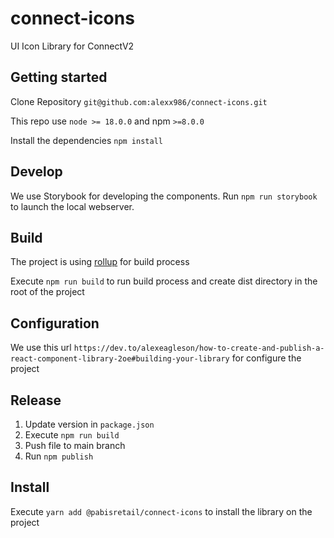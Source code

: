 # connect-icons
UI Icon Library for ConnectV2

## Getting started

Clone Repository `git@github.com:alexx986/connect-icons.git`

This repo use `node >= 18.0.0` and npm `>=8.0.0`

Install the dependencies `npm install`

## Develop
We use Storybook for developing the components. 
Run `npm run storybook` to launch the local webserver.

## Build
The project is using [rollup](https://rollupjs.org/introduction/) for build process

Execute `npm run build` to run build process and create dist directory in the root of the project 

## Configuration
We use this url `https://dev.to/alexeagleson/how-to-create-and-publish-a-react-component-library-2oe#building-your-library` for configure the project

## Release

1. Update version in `package.json`
2. Execute `npm run build`
3. Push file to main branch
4. Run `npm publish`

## Install

Execute `yarn add @pabisretail/connect-icons` to install the library on the project